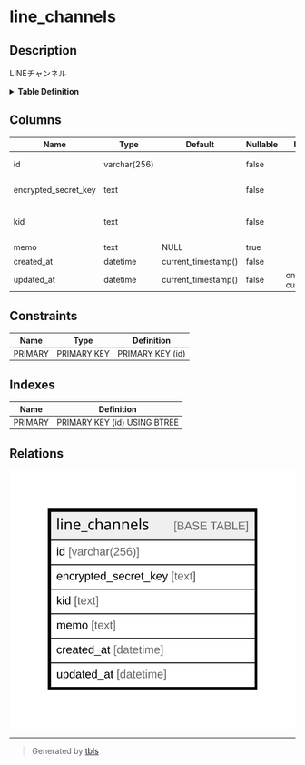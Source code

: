 # line_channels

## Description

LINEチャンネル

<details>
<summary><strong>Table Definition</strong></summary>

```sql
CREATE TABLE `line_channels` (
  `id` varchar(256) NOT NULL COMMENT 'LINEチャンネルID',
  `encrypted_secret_key` text NOT NULL COMMENT '暗号化済み秘密鍵',
  `kid` text NOT NULL COMMENT 'LINEから発行されたKID',
  `memo` text DEFAULT NULL COMMENT 'メモ',
  `created_at` datetime NOT NULL DEFAULT current_timestamp() COMMENT '作成日時',
  `updated_at` datetime NOT NULL DEFAULT current_timestamp() ON UPDATE current_timestamp() COMMENT '更新日時',
  PRIMARY KEY (`id`)
) ENGINE=InnoDB DEFAULT CHARSET=utf8mb4 COLLATE=utf8mb4_uca1400_ai_ci COMMENT='LINEチャンネル'
```

</details>

## Columns

| Name | Type | Default | Nullable | Extra Definition | Children | Parents | Comment |
| ---- | ---- | ------- | -------- | ---------------- | -------- | ------- | ------- |
| id | varchar(256) |  | false |  |  |  | LINEチャンネルID |
| encrypted_secret_key | text |  | false |  |  |  | 暗号化済み秘密鍵 |
| kid | text |  | false |  |  |  | LINEから発行されたKID |
| memo | text | NULL | true |  |  |  | メモ |
| created_at | datetime | current_timestamp() | false |  |  |  | 作成日時 |
| updated_at | datetime | current_timestamp() | false | on update current_timestamp() |  |  | 更新日時 |

## Constraints

| Name | Type | Definition |
| ---- | ---- | ---------- |
| PRIMARY | PRIMARY KEY | PRIMARY KEY (id) |

## Indexes

| Name | Definition |
| ---- | ---------- |
| PRIMARY | PRIMARY KEY (id) USING BTREE |

## Relations

![er](line_channels.svg)

---

> Generated by [tbls](https://github.com/k1LoW/tbls)
